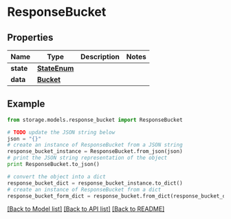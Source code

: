 # ResponseBucket


## Properties
Name | Type | Description | Notes
------------ | ------------- | ------------- | -------------
**state** | [**StateEnum**](StateEnum.md) |  | 
**data** | [**Bucket**](Bucket.md) |  | 

## Example

```python
from storage.models.response_bucket import ResponseBucket

# TODO update the JSON string below
json = "{}"
# create an instance of ResponseBucket from a JSON string
response_bucket_instance = ResponseBucket.from_json(json)
# print the JSON string representation of the object
print ResponseBucket.to_json()

# convert the object into a dict
response_bucket_dict = response_bucket_instance.to_dict()
# create an instance of ResponseBucket from a dict
response_bucket_form_dict = response_bucket.from_dict(response_bucket_dict)
```
[[Back to Model list]](../README.md#documentation-for-models) [[Back to API list]](../README.md#documentation-for-api-endpoints) [[Back to README]](../README.md)


